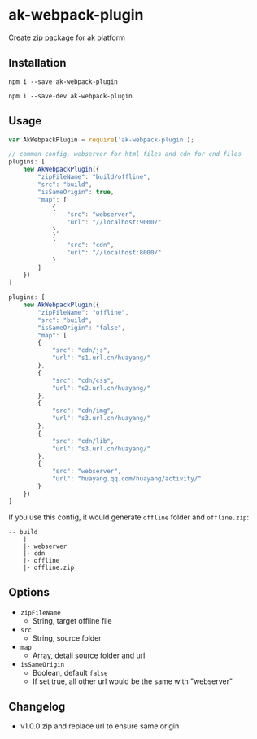 # ak-webpack-plugin

Create zip package for ak platform


## Installation

```
npm i --save ak-webpack-plugin

npm i --save-dev ak-webpack-plugin
```

## Usage

``` javascript
var AkWebpackPlugin = require('ak-webpack-plugin');

// common config, webserver for html files and cdn for cnd files
plugins: [
	new AkWebpackPlugin({
	    "zipFileName": "build/offline",
	    "src": "build",
	    "isSameOrigin": true,
	    "map": [
	        {
	            "src": "webserver",
	            "url": "//localhost:9000/"
	        },
	        {
	            "src": "cdn",
	            "url": "//localhost:8000/"
	        }
	    ]
	})
]

plugins: [
	new AkWebpackPlugin({
	    "zipFileName": "offline",
        "src": "build",
        "isSameOrigin": "false",
        "map": [
        {
            "src": "cdn/js",
            "url": "s1.url.cn/huayang/"
        },
        {
            "src": "cdn/css",
            "url": "s2.url.cn/huayang/"
        },
        {
            "src": "cdn/img",
            "url": "s3.url.cn/huayang/"
        },
        {
            "src": "cdn/lib",
            "url": "s3.url.cn/huayang/"
        },
        {
            "src": "webserver",
            "url": "huayang.qq.com/huayang/activity/"
        }
	})
]
```

If you use this config, it would generate `offline` folder and `offline.zip`:

```
-- build
	|
	|- webserver
	|- cdn
	|- offline
	|- offline.zip
```

## Options
* `zipFileName`
	- String, target offline file
* `src`
	- String, source folder
* `map` 
	- Array, detail source folder and url
* `isSameOrigin`
	- Boolean, default `false`
	- If set true, all other url would be the same with "webserver"

## Changelog
* v1.0.0 zip and replace url to ensure same origin